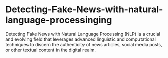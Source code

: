 # Detecting-Fake-News-with-natural-language-processinging
Detecting Fake News with Natural Language Processing (NLP) is a crucial and evolving field that leverages advanced linguistic and computational techniques to discern the authenticity of news articles, social media posts, or other textual content in the digital realm.
